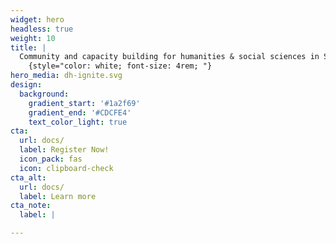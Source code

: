 ```yaml
---
widget: hero
headless: true
weight: 10
title: | 
  Community and capacity building for humanities & social sciences in South Africa
    {style="color: white; font-size: 4rem; "} 
hero_media: dh-ignite.svg
design:
  background:
    gradient_start: '#1a2f69'
    gradient_end: '#CDCFE4'
    text_color_light: true
cta:
  url: docs/
  label: Register Now!
  icon_pack: fas
  icon: clipboard-check
cta_alt:
  url: docs/
  label: Learn more
cta_note:
  label: | 

---
```



